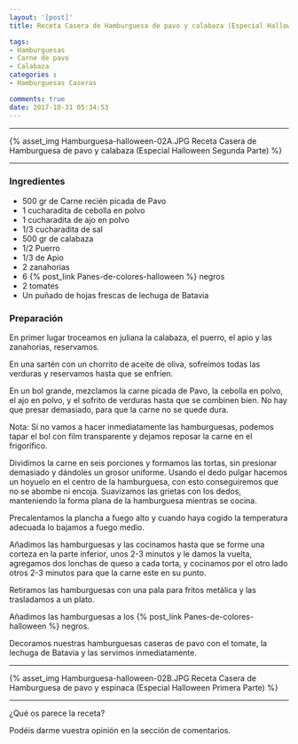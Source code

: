 ```yaml
---
layout: '[post]'
title: Receta Casera de Hamburguesa de pavo y calabaza (Especial Halloween Segunda Parte)

tags:
- Hamburguesas
- Carne de pavo
- Calabaza
categories :
- Hamburguesas Caseras

comments: true
date: 2017-10-31 05:34:53
---
```

---
{% asset_img Hamburguesa-halloween-02A.JPG Receta Casera de Hamburguesa de pavo y calabaza (Especial Halloween Segunda Parte) %}


---


### Ingredientes

- 500 gr de Carne recién picada de Pavo
- 1 cucharadita de cebolla en polvo
- 1 cucharadita de ajo en polvo
- 1/3 cucharadita de sal
- 500 gr de calabaza
- 1/2 Puerro
- 1/3 de Apio
- 2 zanahorias
- 6 {% post_link Panes-de-colores-halloween %} negros
- 2 tomates
- Un puñado de hojas frescas de lechuga de Batavia



### Preparación

En primer lugar troceamos en juliana la calabaza, el puerro, el apio y las zanahorias, reservamos.

En una sartén con un chorrito de aceite de oliva, sofreímos todas las verduras y reservamos hasta que se enfríen.

En un bol grande, mezclamos la carne picada de Pavo, la cebolla en polvo, el ajo en polvo, y el sofrito de verduras hasta que se combinen bien. No
hay que presar demasiado, para que la carne no se quede dura.

Nota: Si no vamos a hacer inmediatamente las hamburguesas, podemos tapar el bol con film transparente y dejamos reposar la carne en el frigorífico.

Dividimos la carne en seis porciones y formamos las tortas, sin presionar demasiado y dándoles un grosor uniforme. Usando el dedo pulgar hacemos un hoyuelo en el centro de la hamburguesa, con esto conseguiremos que no se abombe ni encoja.
Suavizamos las grietas con los dedos, manteniendo la forma plana de la hamburguesa mientras se cocina.

Precalentamos la plancha a fuego alto y cuando haya cogido la temperatura adecuada lo bajamos a fuego medio.

Añadimos las hamburguesas y las cocinamos hasta que se forme una corteza en la parte inferior,  unos
2-3 minutos y le damos la vuelta, agregamos dos lonchas de queso a cada torta, y cocinamos por el otro lado otros 2-3 minutos para que la carne este en su punto.

Retiramos las hamburguesas con una pala para fritos metálica y las trasladamos a un plato.

Añadimos las hamburguesas a los {% post_link Panes-de-colores-halloween %} negros.

Decoramos nuestras hamburguesas caseras de pavo con el tomate, la lechuga de Batavia y las servimos inmediatamente.

---
{% asset_img Hamburguesa-halloween-02B.JPG Receta Casera de Hamburguesa de pavo y espinaca (Especial Halloween Primera Parte) %}

---


¿Qué os parece la receta?

Podéis darme vuestra opinión en la sección de comentarios.
